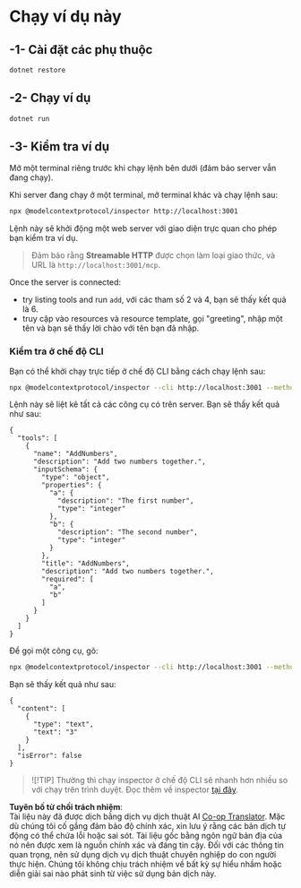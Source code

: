 <!--
CO_OP_TRANSLATOR_METADATA:
{
  "original_hash": "4eb6a48c54555c64b33c763fba3f2842",
  "translation_date": "2025-06-18T06:18:31+00:00",
  "source_file": "03-GettingStarted/06-http-streaming/solution/dotnet/README.md",
  "language_code": "vi"
}
-->
# Chạy ví dụ này

## -1- Cài đặt các phụ thuộc

```bash
dotnet restore
```

## -2- Chạy ví dụ

```bash
dotnet run
```

## -3- Kiểm tra ví dụ

Mở một terminal riêng trước khi chạy lệnh bên dưới (đảm bảo server vẫn đang chạy).

Khi server đang chạy ở một terminal, mở terminal khác và chạy lệnh sau:

```bash
npx @modelcontextprotocol/inspector http://localhost:3001
```

Lệnh này sẽ khởi động một web server với giao diện trực quan cho phép bạn kiểm tra ví dụ.

> Đảm bảo rằng **Streamable HTTP** được chọn làm loại giao thức, và URL là `http://localhost:3001/mcp`.

Once the server is connected: 

- try listing tools and run `add`, với các tham số 2 và 4, bạn sẽ thấy kết quả là 6.
- truy cập vào resources và resource template, gọi "greeting", nhập một tên và bạn sẽ thấy lời chào với tên bạn đã nhập.

### Kiểm tra ở chế độ CLI

Bạn có thể khởi chạy trực tiếp ở chế độ CLI bằng cách chạy lệnh sau:

```bash 
npx @modelcontextprotocol/inspector --cli http://localhost:3001 --method tools/list
```

Lệnh này sẽ liệt kê tất cả các công cụ có trên server. Bạn sẽ thấy kết quả như sau:

```text
{
  "tools": [
    {
      "name": "AddNumbers",
      "description": "Add two numbers together.",
      "inputSchema": {
        "type": "object",
        "properties": {
          "a": {
            "description": "The first number",
            "type": "integer"
          },
          "b": {
            "description": "The second number",
            "type": "integer"
          }
        },
        "title": "AddNumbers",
        "description": "Add two numbers together.",
        "required": [
          "a",
          "b"
        ]
      }
    }
  ]
}
```

Để gọi một công cụ, gõ:

```bash
npx @modelcontextprotocol/inspector --cli http://localhost:3001 --method tools/call --tool-name AddNumbers --tool-arg a=1 --tool-arg b=2
```

Bạn sẽ thấy kết quả như sau:

```text
{
  "content": [
    {
      "type": "text",
      "text": "3"
    }
  ],
  "isError": false
}
```

> ![!TIP]
> Thường thì chạy inspector ở chế độ CLI sẽ nhanh hơn nhiều so với chạy trên trình duyệt.
> Đọc thêm về inspector [tại đây](https://github.com/modelcontextprotocol/inspector).

**Tuyên bố từ chối trách nhiệm**:  
Tài liệu này đã được dịch bằng dịch vụ dịch thuật AI [Co-op Translator](https://github.com/Azure/co-op-translator). Mặc dù chúng tôi cố gắng đảm bảo độ chính xác, xin lưu ý rằng các bản dịch tự động có thể chứa lỗi hoặc sai sót. Tài liệu gốc bằng ngôn ngữ bản địa của nó nên được xem là nguồn chính xác và đáng tin cậy. Đối với các thông tin quan trọng, nên sử dụng dịch vụ dịch thuật chuyên nghiệp do con người thực hiện. Chúng tôi không chịu trách nhiệm về bất kỳ sự hiểu nhầm hoặc diễn giải sai nào phát sinh từ việc sử dụng bản dịch này.